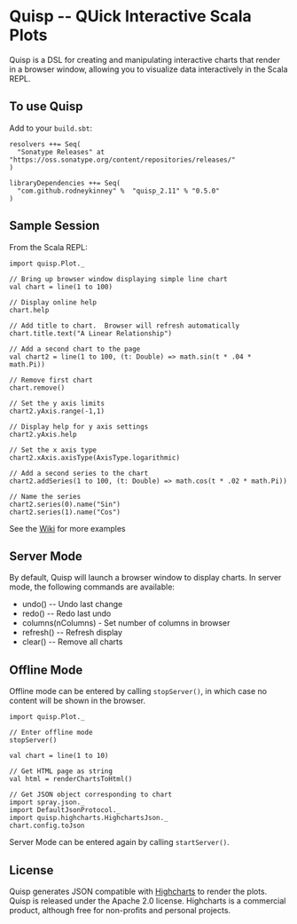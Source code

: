 # Quisp -- QUick Interactive Scala Plots

Quisp is a DSL for creating and manipulating interactive charts that render in a browser window,
allowing you to visualize data interactively in the Scala REPL.

## To use Quisp

Add to your `build.sbt`:

    resolvers ++= Seq(
      "Sonatype Releases" at "https://oss.sonatype.org/content/repositories/releases/"
    )

    libraryDependencies ++= Seq(
	  "com.github.rodneykinney" %  "quisp_2.11" % "0.5.0"
    )
    
## Sample Session

From the Scala REPL:

    import quisp.Plot._

    // Bring up browser window displaying simple line chart
    val chart = line(1 to 100)

    // Display online help
    chart.help

    // Add title to chart.  Browser will refresh automatically
    chart.title.text("A Linear Relationship")

    // Add a second chart to the page
    val chart2 = line(1 to 100, (t: Double) => math.sin(t * .04 * math.Pi))

    // Remove first chart
    chart.remove()

    // Set the y axis limits
    chart2.yAxis.range(-1,1)

    // Display help for y axis settings
    chart2.yAxis.help

    // Set the x axis type
    chart2.xAxis.axisType(AxisType.logarithmic)

    // Add a second series to the chart
    chart2.addSeries(1 to 100, (t: Double) => math.cos(t * .02 * math.Pi))

    // Name the series
    chart2.series(0).name("Sin")
    chart2.series(1).name("Cos")


See the [Wiki](https://github.com/rodneykinney/quisp/wiki) for more examples

## Server Mode
By default, Quisp will launch a browser window to display charts.  In server mode, the following
commands are available:

 - undo() -- Undo last change
 - redo() -- Redo last undo
 - columns(nColumns) - Set number of columns in browser
 - refresh() -- Refresh display
 - clear() -- Remove all charts

## Offline Mode
Offline mode can be entered by calling `stopServer()`, in which case no content will be shown in
the browser.

    import quisp.Plot._

    // Enter offline mode
    stopServer()

    val chart = line(1 to 10)

    // Get HTML page as string
    val html = renderChartsToHtml()

    // Get JSON object corresponding to chart
    import spray.json._
    import DefaultJsonProtocol._
    import quisp.highcharts.HighchartsJson._
    chart.config.toJson

Server Mode can be entered again by calling `startServer()`.

## License
Quisp generates JSON compatible with [Highcharts](http://www.highcharts.com/) to render the
plots.  Quisp is released under the Apache 2.0 license.  Highcharts is a commercial
product, although free for non-profits and personal projects.



